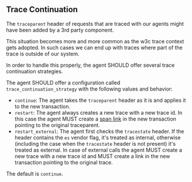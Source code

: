 ## Trace Continuation

The `traceparent` header of requests that are traced with our agents might have been added by a 3rd party component.

This situation becomes more and more common as the w3c trace context gets adopted. In such cases we can end up with traces where part of the trace is outside of our system.

In order to handle this properly, the agent SHOULD offer several trace continuation strategies.

The agent SHOULD offer a configuration called `trace_continuation_strategy` with the following values and behavior:

- `continue`: The agent takes the `traceparent` header as it is and applies it to the new transaction.
- `restart`: The agent always creates a new trace with a new trace id. In this case the agent MUST create a [span link](span-links.md) in the new transaction pointing to the original traceparent.
- `restart_external`: The agent first checks the `tracestate` header. If the header contains the `es` vendor flag, it's treated as internal, otherwise (including the case when the `tracestate` header is not present) it's treated as external. In case of external calls the agent MUST create a new trace with a new trace id and MUST create a link in the new transaction pointing to the original trace.

The default is `continue`.